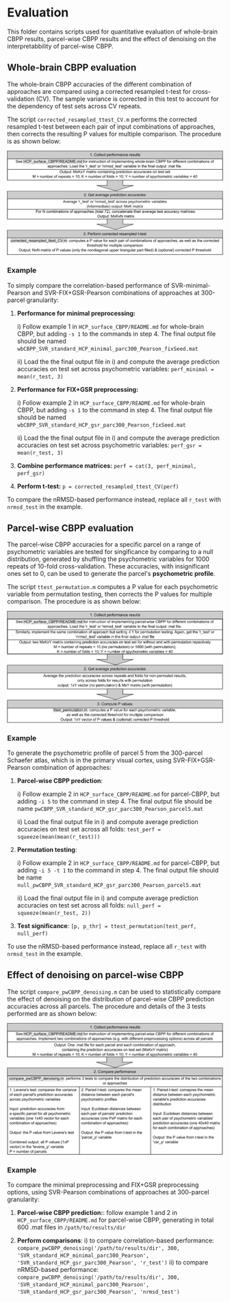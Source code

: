 # Evaluation

This folder contains scripts used for quantitative evaluation of whole-brain CBPP results, parcel-wise CBPP results and the effect of denoising on the interpretabbility of parcel-wise CBPP.

## Whole-brain CBPP evaluation

The whole-brain CBPP accuracies of the different combination of approaches are compared using a corrected resampled t-test for cross-validation (CV). The sample variance is corrected in this test to account for the dependency of test sets across CV repeats. 

The script `corrected_resampled_ttest_CV.m` performs the corrected resampled t-test between each pair of input combinations of approaches, then corrects the resulting P values for multiple comparison. The procedure is as shown below:

<img src="../images/evaluation_readme_img1.png" />

### Example

To simply compare the correlation-based performance of SVR-minimal-Pearson and SVR-FIX+GSR-Pearson combinations of approaches at 300-parcel granularity: 

1. **Performance for minimal preprocessing:** 

    i) Follow example 1 in `HCP_surface_CBPP/README.md` for whole-brain CBPP, but adding `-s 1` to the commands in step 4. The final output file should be named `wbCBPP_SVR_standard_HCP_minimal_parc300_Pearson_fixSeed.mat`

    ii) Load the the final output file in i) and compute the average prediction accuracies on test set across psychometric variables: `perf_minimal = mean(r_test, 3)`

2. **Performance for FIX+GSR preprocessing:** 

    i) Follow example 2 in `HCP_surface_CBPP/README.md` for whole-brain CBPP, but adding `-s 1` to the command in step 4. The final output file should be named `wbCBPP_SVR_standard_HCP_gsr_parc300_Pearson_fixSeed.mat`

    ii) Load the the final output file in i) and compute the average prediction accuracies on test set across psychometric variables: `perf_gsr = mean(r_test, 3)`

3. **Combine performance matrices:** `perf = cat(3, perf_minimal, perf_gsr)`

4. **Perform t-test:** `p = corrected_resampled_ttest_CV(perf)`

To compare the nRMSD-based performance instead, replace all `r_test` with `nrmsd_test` in the example.

## Parcel-wise CBPP evaluation

The parcel-wise CBPP accuracies for a specific parcel on a range of psychometric variables are tested for singificance by comparing to a null distribution, generated by shuffling the psychometric variables for 1000 repeats of 10-fold cross-validation. These accuracies, with insignificant ones set to 0, can be used to generate the parcel's **psychometric profile**. 

The script `ttest_permutation.m` computes a P value for each psychometric variable from permutation testing, then corrects the P values for multiple comparison. The procedure is as shown below:

<img src="../images/evaluation_readme_img2.png" />

### Example

To generate the psychometric profile of parcel 5 from the 300-parcel Schaefer atlas, which is in the primary visual cortex, using SVR-FIX+GSR-Pearson combination of approaches:

1. **Parcel-wise CBPP prediction**: 

    i) Follow example 2 in `HCP_surface_CBPP/README.md` for parcel-CBPP, but adding `-i 5` to the command in step 4. The final output file should be name `pwCBPP_SVR_standard_HCP_gsr_parc300_Pearson_parcel5.mat`

    ii) Load the final output file in i) and compute average prediction accuracies on test set across all folds: `test_perf = squeeze(mean(mean(r_test)))`

2. **Permutation testing**: 

    i) Follow example 2 in `HCP_surface_CBPP/README.md` for parcel-CBPP, but adding `-i 5 -t 1` to the command in step 4. The final output file should be name `null_pwCBPP_SVR_standard_HCP_gsr_parc300_Pearson_parcel5.mat`

    ii) Load the final output file in i) and compute average prediction accuracies on test set across all folds: `null_perf = squeeze(mean(r_test, 2))`

3. **Test significance**: `[p, p_thr] = ttest_permutation(test_perf, null_perf)`

To use the nRMSD-based performance instead, replace all `r_test` with `nrmsd_test` in the example.

## Effect of denoising on parcel-wise CBPP

The script `compare_pwCBPP_denoising.m` can be used to statistically compare the effect of denoising on the distribution of parcel-wise CBPP prediction accuracies 
across all parcels. The procedure and details of the 3 tests performed are as shown below:

<img src="../images/evaluation_readme_img3.png" />

### Example

To compare the minimal preprocessing and FIX+GSR preprocessing options, using SVR-Pearson combinations of approaches at 300-parcel granularity:

1. **Parcel-wise CBPP prediction:**: follow example 1 and 2 in `HCP_surface_CBPP/README.md` for parcel-wise CBPP, generating in total 600 .mat files in `/path/to/results/dir`

3. **Perform comparisons**: 
    i) to compare correlation-based performance: `compare_pwCBPP_denoising('/path/to/results/dir', 300, 'SVR_standard_HCP_minimal_parc300_Pearson', 'SVR_standard_HCP_gsr_parc300_Pearson', 'r_test')`
    ii) to compare nRMSD-based performance: `compare_pwCBPP_denoising('/path/to/results/dir', 300, 'SVR_standard_HCP_minimal_parc300_Pearson', 'SVR_standard_HCP_gsr_parc300_Pearson', 'nrmsd_test')`
